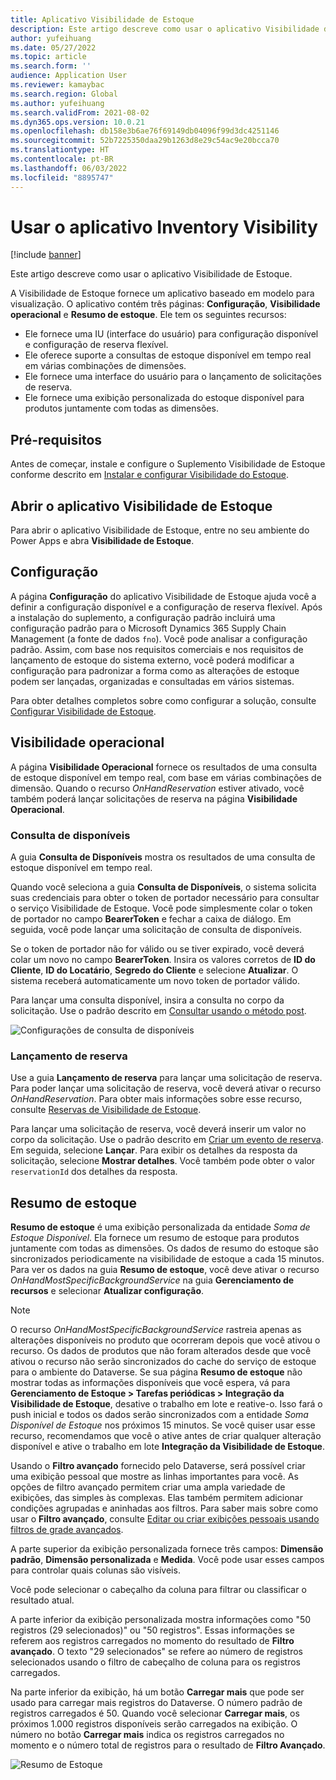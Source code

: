 ```yaml
---
title: Aplicativo Visibilidade de Estoque
description: Este artigo descreve como usar o aplicativo Visibilidade de Estoque.
author: yufeihuang
ms.date: 05/27/2022
ms.topic: article
ms.search.form: ''
audience: Application User
ms.reviewer: kamaybac
ms.search.region: Global
ms.author: yufeihuang
ms.search.validFrom: 2021-08-02
ms.dyn365.ops.version: 10.0.21
ms.openlocfilehash: db158e3b6ae76f69149db04096f99d3dc4251146
ms.sourcegitcommit: 52b7225350daa29b1263d8e29c54ac9e20bcca70
ms.translationtype: HT
ms.contentlocale: pt-BR
ms.lasthandoff: 06/03/2022
ms.locfileid: "8895747"
---
```

# <a name="use-the-inventory-visibility-app"></a>Usar o aplicativo Inventory Visibility

[!include [banner](../includes/banner.md)]


Este artigo descreve como usar o aplicativo Visibilidade de Estoque.

A Visibilidade de Estoque fornece um aplicativo baseado em modelo para visualização. O aplicativo contém três páginas: **Configuração**, **Visibilidade operacional** e **Resumo de estoque**. Ele tem os seguintes recursos:

- Ele fornece uma IU (interface do usuário) para configuração disponível e configuração de reserva flexível.
- Ele oferece suporte a consultas de estoque disponível em tempo real em várias combinações de dimensões.
- Ele fornece uma interface do usuário para o lançamento de solicitações de reserva.
- Ele fornece uma exibição personalizada do estoque disponível para produtos juntamente com todas as dimensões.

## <a name="prerequisites"></a>Pré-requisitos

Antes de começar, instale e configure o Suplemento Visibilidade de Estoque conforme descrito em [Instalar e configurar Visibilidade do Estoque](inventory-visibility-setup.md).

## <a name="open-the-inventory-visibility-app"></a>Abrir o aplicativo Visibilidade de Estoque

Para abrir o aplicativo Visibilidade de Estoque, entre no seu ambiente do Power Apps e abra **Visibilidade de Estoque**.

## <a name="configuration"></a><a name="configuration"></a>Configuração

A página **Configuração** do aplicativo Visibilidade de Estoque ajuda você a definir a configuração disponível e a configuração de reserva flexível. Após a instalação do suplemento, a configuração padrão incluirá uma configuração padrão para o Microsoft Dynamics 365 Supply Chain Management (a fonte de dados `fno`). Você pode analisar a configuração padrão. Assim, com base nos requisitos comerciais e nos requisitos de lançamento de estoque do sistema externo, você poderá modificar a configuração para padronizar a forma como as alterações de estoque podem ser lançadas, organizadas e consultadas em vários sistemas.

Para obter detalhes completos sobre como configurar a solução, consulte [Configurar Visibilidade de Estoque](inventory-visibility-configuration.md).

## <a name="operational-visibility"></a>Visibilidade operacional

A página **Visibilidade Operacional** fornece os resultados de uma consulta de estoque disponível em tempo real, com base em várias combinações de dimensão. Quando o recurso *OnHandReservation* estiver ativado, você também poderá lançar solicitações de reserva na página **Visibilidade Operacional**.

### <a name="on-hand-query"></a>Consulta de disponíveis

A guia **Consulta de Disponíveis** mostra os resultados de uma consulta de estoque disponível em tempo real.

Quando você seleciona a guia **Consulta de Disponíveis**, o sistema solicita suas credenciais para obter o token de portador necessário para consultar o serviço Visibilidade de Estoque. Você pode simplesmente colar o token de portador no campo **BearerToken** e fechar a caixa de diálogo. Em seguida, você pode lançar uma solicitação de consulta de disponíveis.

Se o token de portador não for válido ou se tiver expirado, você deverá colar um novo no campo **BearerToken**. Insira os valores corretos de **ID do Cliente**, **ID do Locatário**, **Segredo do Cliente** e selecione **Atualizar**. O sistema receberá automaticamente um novo token de portador válido.

Para lançar uma consulta disponível, insira a consulta no corpo da solicitação. Use o padrão descrito em [Consultar usando o método post](inventory-visibility-api.md#query-with-post-method).

![Configurações de consulta de disponíveis](media/inventory-visibility-query-settings.png "Configurações de consulta de disponíveis")

### <a name="reservation-posting"></a>Lançamento de reserva

Use a guia **Lançamento de reserva** para lançar uma solicitação de reserva. Para poder lançar uma solicitação de reserva, você deverá ativar o recurso *OnHandReservation*. Para obter mais informações sobre esse recurso, consulte [Reservas de Visibilidade de Estoque](inventory-visibility-reservations.md).

Para lançar uma solicitação de reserva, você deverá inserir um valor no corpo da solicitação. Use o padrão descrito em [Criar um evento de reserva](inventory-visibility-api.md#create-one-reservation-event). Em seguida, selecione **Lançar**. Para exibir os detalhes da resposta da solicitação, selecione **Mostrar detalhes**. Você também pode obter o valor `reservationId` dos detalhes da resposta.

## <a name="inventory-summary"></a><a name="inventory-summary"></a>Resumo de estoque

**Resumo de estoque** é uma exibição personalizada da entidade *Soma de Estoque Disponível*. Ela fornece um resumo de estoque para produtos juntamente com todas as dimensões. Os dados de resumo do estoque são sincronizados periodicamente na visibilidade de estoque a cada 15 minutos. Para ver os dados na guia **Resumo de estoque**, você deve ativar o recurso *OnHandMostSpecificBackgroundService* na guia **Gerenciamento de recursos** e selecionar **Atualizar configuração**.

> [!NOTE]
> O recurso *OnHandMostSpecificBackgroundService* rastreia apenas as alterações disponíveis no produto que ocorreram depois que você ativou o recurso. Os dados de produtos que não foram alterados desde que você ativou o recurso não serão sincronizados do cache do serviço de estoque para o ambiente do Dataverse. Se sua página **Resumo de estoque** não mostrar todas as informações disponíveis que você espera, vá para **Gerenciamento de Estoque > Tarefas periódicas > Integração da Visibilidade de Estoque**, desative o trabalho em lote e reative-o. Isso fará o push inicial e todos os dados serão sincronizados com a entidade *Soma Disponível de Estoque* nos próximos 15 minutos. Se você quiser usar esse recurso, recomendamos que você o ative antes de criar qualquer alteração disponível e ative o trabalho em lote **Integração da Visibilidade de Estoque**.

Usando o **Filtro avançado** fornecido pelo Dataverse, será possível criar uma exibição pessoal que mostre as linhas importantes para você. As opções de filtro avançado permitem criar uma ampla variedade de exibições, das simples às complexas. Elas também permitem adicionar condições agrupadas e aninhadas aos filtros. Para saber mais sobre como usar o **Filtro avançado**, consulte [Editar ou criar exibições pessoais usando filtros de grade avançados](/powerapps/user/grid-filters-advanced).

A parte superior da exibição personalizada fornece três campos: **Dimensão padrão**, **Dimensão personalizada** e **Medida**. Você pode usar esses campos para controlar quais colunas são visíveis.

Você pode selecionar o cabeçalho da coluna para filtrar ou classificar o resultado atual.

A parte inferior da exibição personalizada mostra informações como "50 registros (29 selecionados)" ou "50 registros". Essas informações se referem aos registros carregados no momento do resultado de **Filtro avançado**. O texto "29 selecionados" se refere ao número de registros selecionados usando o filtro de cabeçalho de coluna para os registros carregados.

Na parte inferior da exibição, há um botão **Carregar mais** que pode ser usado para carregar mais registros do Dataverse. O número padrão de registros carregados é 50. Quando você selecionar **Carregar mais**, os próximos 1.000 registros disponíveis serão carregados na exibição. O número no botão **Carregar mais** indica os registros carregados no momento e o número total de registros para o resultado de **Filtro Avançado**.

![Resumo de Estoque](media/inventory-visibility-onhand-list.png "Resumo de Estoque")
